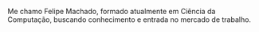 Me chamo Felipe Machado, formado atualmente em Ciência da Computação, buscando conhecimento e entrada no mercado de trabalho.

<!---
felipe0fox/felipe0fox is a ✨ special ✨ repository because its `README.md` (this file) appears on your GitHub profile.
You can click the Preview link to take a look at your changes.
--->
